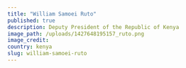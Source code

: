 ```yaml
---
title: "William Samoei Ruto"
published: true
description: Deputy President of the Republic of Kenya
image_path: /uploads/1427648195157_ruto.png
image_credit:
country: kenya
slug: william-samoei-ruto
---
```


